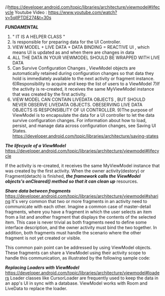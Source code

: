 //https://developer.android.com/topic/libraries/architecture/viewmodel#lifecycle
Youtube Video : https://www.youtube.com/watch?v=5qlIPTDE274&t=30s

***FUNDAMENTAL***

1) " IT IS A HELPER CLASS " 
2) Is responsible for preparing data for the UI Controller.
3) VIEW MODEL + LIVE DATA + DATA BINDING = REACTIVE UI , which means UI is updated as and when there are changes in data
4) ALL THE DATA IN YOUR VIEWMODEL SHOULD BE WRAPPED WITH LIVE DATA
5) Can Survive Configuration Changes , ViewModel objects are automatically retained during configuration changes so that data they hold is immediately available to the next activity or fragment instance.
6)Responsibility to acquire and keep the list of users to a ViewModel
7)If the activity is re-created, it receives the same MyViewModel instance that was created by the first activity.
8) VIEW MODEL CAN CONTAIN LIVEDATA OBJECTS , BUT SHOULD NEVER OBSERVE LIVEDATA OBJECTS. OBESERVING LIVE DATA OBJECTS IS
RESPONSIBLITY OF UI CONTROLLER.
9)The purpose of ViewModel is to encapsulate the data for a UI controller to let the data survive configuration changes. 
For information about how to load, persist, and manage data across configuration changes, see Saving UI States.
https://developer.android.com/topic/libraries/architecture/saving-states

***The lifecycle of a ViewModel***
https://developer.android.com/topic/libraries/architecture/viewmodel#lifecycle

If the activity is re-created, it receives the same MyViewModel instance that was created by the first activity. When the owner activity(destory) or Fragment(detach) is finished, ***the framework calls the ViewModel objects's onCleared() method so that it can clean up*** resources.

***Share data between fragments***
https://developer.android.com/topic/libraries/architecture/viewmodel#sharing
It's very common that two or more fragments in an activity need to communicate with each other. Imagine a common case of master-detail fragments, where you have a fragment in which the user selects an item from a list and another fragment that displays the contents of the selected item. This case is never trivial as both fragments need to define some interface description, and the owner activity must bind the two together. In addition, both fragments must handle the scenario where the other fragment is not yet created or visible.

This common pain point can be addressed by using ViewModel objects. These fragments can share a ViewModel using their activity scope to handle this communication, as illustrated by the following sample code:


***Replacing Loaders with ViewModel***
https://developer.android.com/topic/libraries/architecture/viewmodel#loaders
Loader classes like CursorLoader are frequently used to keep the data in an app's UI in sync with a database. 
ViewModel works with Room and LiveData to replace the loader. 

